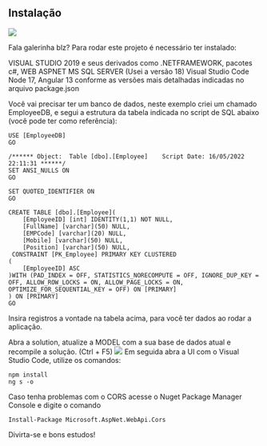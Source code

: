## Instalação

![](https://i.ibb.co/6mwsK6C/03.png)

Fala galerinha blz? Para rodar este projeto é necessário ter instalado:

VISUAL STUDIO 2019 e seus derivados como .NETFRAMEWORK, pacotes c#, WEB ASPNET
MS SQL SERVER (Usei a versão 18)
Visual Studio Code
Node 17, Angular 13 conforme as versões mais detalhadas indicadas no arquivo package.json

Você vai precisar ter um banco de dados, neste exemplo criei um chamado EmployeeDB, e segui a estrutura da tabela indicada no script de SQL abaixo (você pode ter como referência):

```
USE [EmployeeDB]
GO

/****** Object:  Table [dbo].[Employee]    Script Date: 16/05/2022 22:11:31 ******/
SET ANSI_NULLS ON
GO

SET QUOTED_IDENTIFIER ON
GO

CREATE TABLE [dbo].[Employee](
	[EmployeeID] [int] IDENTITY(1,1) NOT NULL,
	[FullName] [varchar](50) NULL,
	[EMPCode] [varchar](20) NULL,
	[Mobile] [varchar](50) NULL,
	[Position] [varchar](50) NULL,
 CONSTRAINT [PK_Employee] PRIMARY KEY CLUSTERED
(
	[EmployeeID] ASC
)WITH (PAD_INDEX = OFF, STATISTICS_NORECOMPUTE = OFF, IGNORE_DUP_KEY = OFF, ALLOW_ROW_LOCKS = ON, ALLOW_PAGE_LOCKS = ON, OPTIMIZE_FOR_SEQUENTIAL_KEY = OFF) ON [PRIMARY]
) ON [PRIMARY]
GO
```

Insira registros a vontade na tabela acima, para você ter dados ao rodar a aplicação.

Abra a solution, atualize a MODEL com a sua base de dados atual e recompile a solução. (Ctrl + F5)
![](https://i.ibb.co/QCQxCvD/0222.png)
Em seguida abra a UI com o Visual Studio Code, utilize os comandos:

```
npm install
ng s -o
```

Caso tenha problemas com o CORS acesse o Nuget Package Manager Console e digite o comando

```
Install-Package Microsoft.AspNet.WebApi.Cors
```

Divirta-se e bons estudos!
